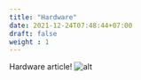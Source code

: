 ```yaml
---
title: "Hardware"
date: 2021-12-24T07:48:44+07:00
draft: false
weight : 1
---
```


Hardware article!
![alt](/img/hugo.png)